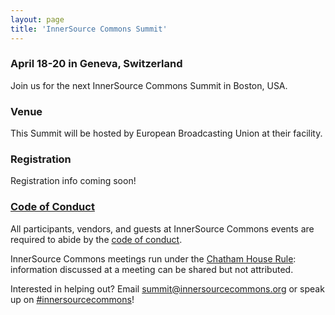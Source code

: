 ```yaml
---
layout: page
title: 'InnerSource Commons Summit'
---
```


### April 18-20 in Geneva, Switzerland

Join us for the next InnerSource Commons Summit in Boston, USA.

### Venue

This Summit will be hosted by European Broadcasting Union at their facility.

### Registration

Registration info coming soon!

### [Code of Conduct](/events/conduct/)

All participants, vendors, and guests at InnerSource Commons events are required to abide by the [code of conduct](/events/conduct/). 


InnerSource Commons meetings run under the [Chatham House Rule](https://en.wikipedia.org/wiki/Chatham_House_Rule): information discussed at a meeting can be shared but not attributed.

Interested in helping out? Email <summit@innersourcecommons.org> or speak up on [#innersourcecommons](https://isc-inviter.herokuapp.com/)!